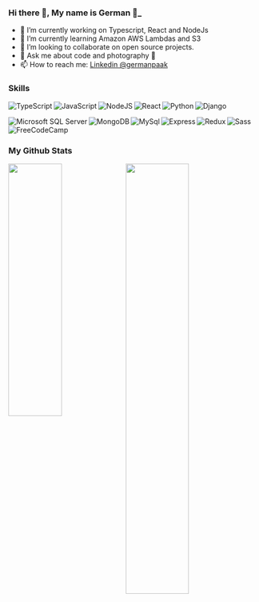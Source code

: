 ### Hi there 👋, My name is German 🚀_

- 🔭 I’m currently working on Typescript, React and NodeJs
- 🌱 I’m currently learning Amazon AWS Lambdas and S3
- 🚀 I’m looking to collaborate on open source projects.
- 💬 Ask me about code and photography 📸 
- 📫 How to reach me: <a  href="https://www.linkedin.com/in/germanpaak/">Linkedin @germanpaak</a>

### Skills 

<p align="left">
<img align="left"  alt="TypeScript" src="https://img.shields.io/badge/typescript-%23007ACC.svg?style=for-the-badge&logo=typescript&logoColor=white" />
<img align="left" alt="JavaScript" src="https://img.shields.io/badge/javascript-%23323330.svg?style=for-the-badge&logo=javascript&logoColor=%23F7DF1E" />
<img align="left" alt="NodeJS" src="https://img.shields.io/badge/node.js-6DA55F?style=for-the-badge&logo=node.js&logoColor=white" />
<img align="left" alt="React" src="https://img.shields.io/badge/react-%2320232a.svg?style=for-the-badge&logo=react&logoColor=%2361DAFB" />
<img align="left" alt="Python" src="https://img.shields.io/badge/python-3670A0?style=for-the-badge&logo=python&logoColor=ffdd54" />
<img    alt="Django" src="https://img.shields.io/badge/django-%23092E20.svg?style=for-the-badge&logo=django&logoColor=white" />
</p>


<p align="left">
<img align="left"  alt="Microsoft SQL Server" src="https://img.shields.io/badge/Microsoft%20SQL%20Sever-CC2927?style=for-the-badge&logo=microsoft%20sql%20server&logoColor=white" />
<img align="left" alt="MongoDB" src="https://img.shields.io/badge/MongoDB-%234ea94b.svg?style=for-the-badge&logo=mongodb&logoColor=white" />
<img align="left" alt="MySql" src="https://img.shields.io/badge/mysql-%2300f.svg?style=for-the-badge&logo=mysql&logoColor=white" />

<img align="left" alt="Express" src="https://img.shields.io/badge/express.js-%23404d59.svg?style=for-the-badge&logo=express&logoColor=%2361DAFB" />
<img align="left" alt="Redux" src="https://img.shields.io/badge/redux-%23593d88.svg?style=for-the-badge&logo=redux&logoColor=white" />
<img  align="left" alt="Sass" src="https://img.shields.io/badge/SASS-hotpink.svg?style=for-the-badge&logo=SASS&logoColor=white" />
 <img   alt="FreeCodeCamp" src="https://img.shields.io/badge/Freecodecamp-%23123.svg?&style=for-the-badge&logo=freecodecamp&logoColor=green" />
</p>

### My Github Stats

<div width="100%">
<img  height="47%" width="50%" src="https://github-readme-stats.vercel.app/api?username=205mdp&count_private=true&show_icons=true&theme=radical" />
<img align="left"  height="36%" width="46%"  src="https://github-readme-stats.vercel.app/api/top-langs/?username=205mdp&langs_count=7&layout=compact" />
</div>


